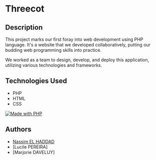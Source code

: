 # Threecot

## Description

This project marks our first foray into web development using PHP language. It's a website that we developed collaboratively, putting our budding web programming skills into practice.

We worked as a team to design, develop, and deploy this application, utilizing various technologies and frameworks.

## Technologies Used

- PHP
- HTML
- CSS

[![Made with PHP](https://img.shields.io/badge/Made%20with-PHP-blue.svg)](https://www.php.net/)


## Authors

- [Nassim EL HADDAD](https://github.com/NassimEH)
- [Lucile PEREIRA]
- [Marjorie DAVELUY]

